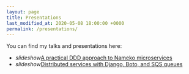 ```yaml
---
layout: page
title: Presentations
last_modified_at: 2020-05-08 18:00:00 +0000
permalink: /presentations/
---
```


You can find my talks and presentations here:

<ul class="nobull">
    <li><i class="material-icons">slideshow</i><a href="{% post_url 2019-10-07-pycones-2019-a-practical-ddd-approach-to-nameko-microservices %}">A practical DDD approach to Nameko microservices</a></li>
    <li><i class="material-icons">slideshow</i><a href="{% post_url 2016-02-02-pycones-2015-distributed-services %}">Distributed services with Django, Boto, and SQS queues</a></li>
</ul>
